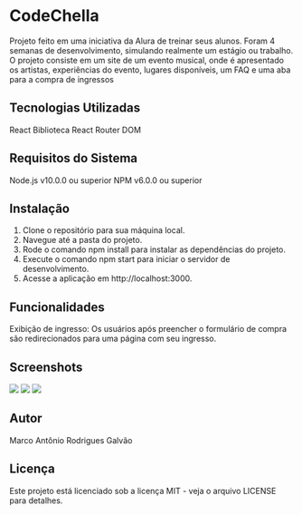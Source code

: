 # CodeChella
Projeto feito em uma iniciativa da Alura de treinar seus alunos. Foram 4 semanas de desenvolvimento, simulando realmente um estágio ou trabalho.
O projeto consiste em um site de um evento musical, onde é apresentado os artistas, experiências do evento, lugares disponíveis, um FAQ e uma aba para a compra de ingressos

## Tecnologias Utilizadas
React
Biblioteca React Router DOM

## Requisitos do Sistema
Node.js v10.0.0 ou superior
NPM v6.0.0 ou superior

## Instalação
1. Clone o repositório para sua máquina local.
2. Navegue até a pasta do projeto.
3. Rode o comando npm install para instalar as dependências do projeto.
4. Execute o comando npm start para iniciar o servidor de desenvolvimento.
5. Acesse a aplicação em http://localhost:3000.

## Funcionalidades
Exibição de ingresso: Os usuários após preencher o formulário de compra são redirecionados para uma página com seu ingresso.

## Screenshots
![](https://i.im.ge/2023/04/01/I0RkHx.aa.png)
![](https://i.im.ge/2023/04/01/I0RH1a.bb.png)
![](https://i.im.ge/2023/04/01/I0RpmJ.cc.png)

## Autor
Marco Antônio Rodrigues Galvão

## Licença
Este projeto está licenciado sob a licença MIT - veja o arquivo LICENSE para detalhes.

